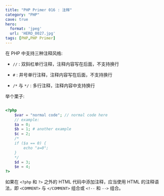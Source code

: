 ```yaml
---
title: "PHP Primer 016 : 注释"
category: "PHP"
cave: true
hero:
  format: 'jpeg'
  url: 'HERO_0027.jpg'
tags: [PHP,PHP Primer]
---
```

在 PHP 中支持三种注释风格:

* `//` : 双斜杠单行注释，注释内容写在后面，不支持换行

* `#` : 井号单行注释，注释内容写在后面，不支持换行

* `/*` 与 `*/` : 多行注释，注释内容中支持换行

举个栗子:

```php

<?php 
	$var = "normal code"; // normal code here
	// example:
	$a = 0;
	$b = 1; # another example
	$c = 2;
	/*
	if ($a == 0) {
		echo "a=0";
	}
	*/
	$d = 3;
	$e = 4;
?>

```

如果在 `<?php` 和 `?>` 之外的 HTML 代码中添加注释，应当使用 HTML 的注释语法，即 `<COMMENT>` 与 `</COMMENT>` 组合或 `<!--` 和 `-->` 组合。






